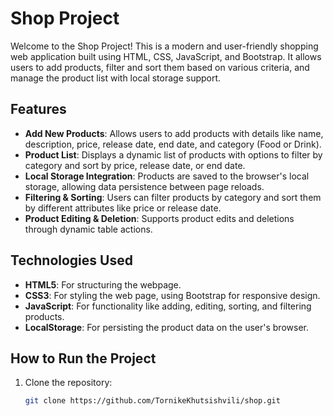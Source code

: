 # Shop Project

Welcome to the Shop Project! This is a modern and user-friendly shopping web application built using HTML, CSS, JavaScript, and Bootstrap. It allows users to add products, filter and sort them based on various criteria, and manage the product list with local storage support.

## Features

- **Add New Products**: Allows users to add products with details like name, description, price, release date, end date, and category (Food or Drink).
- **Product List**: Displays a dynamic list of products with options to filter by category and sort by price, release date, or end date.
- **Local Storage Integration**: Products are saved to the browser's local storage, allowing data persistence between page reloads.
- **Filtering & Sorting**: Users can filter products by category and sort them by different attributes like price or release date.
- **Product Editing & Deletion**: Supports product edits and deletions through dynamic table actions.

## Technologies Used

- **HTML5**: For structuring the webpage.
- **CSS3**: For styling the web page, using Bootstrap for responsive design.
- **JavaScript**: For functionality like adding, editing, sorting, and filtering products.
- **LocalStorage**: For persisting the product data on the user's browser.

## How to Run the Project

1. Clone the repository:

   ```bash
   git clone https://github.com/TornikeKhutsishvili/shop.git
